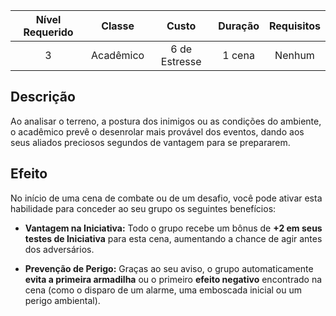 
| Nível Requerido | Classe | Custo | Duração | Requisitos |
| :---: | :---: | :---: | :---: | :---: |
| 3 | Acadêmico | 6 de Estresse | 1 cena | Nenhum |

## Descrição
Ao analisar o terreno, a postura dos inimigos ou as condições do ambiente, o acadêmico prevê o desenrolar mais provável dos eventos, dando aos seus aliados preciosos segundos de vantagem para se prepararem.

## Efeito
No início de uma cena de combate ou de um desafio, você pode ativar esta habilidade para conceder ao seu grupo os seguintes benefícios:

* **Vantagem na Iniciativa:** Todo o grupo recebe um bônus de **+2 em seus testes de Iniciativa** para esta cena, aumentando a chance de agir antes dos adversários.

* **Prevenção de Perigo:** Graças ao seu aviso, o grupo automaticamente **evita a primeira armadilha** ou o primeiro **efeito negativo** encontrado na cena (como o disparo de um alarme, uma emboscada inicial ou um perigo ambiental).